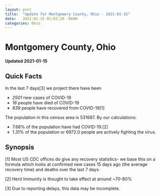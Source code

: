 ```yaml
---
layout: post
title:  "Update for Montgomery County, Ohio - 2021-01-15"
date:   2021-01-15 01:01:29 -0600
categories: Ohio
---
```


# Montgomery County, Ohio
#### Updated 2021-01-15

## Quick Facts

In the last 7 days[3] we project there have been
- *2501* new cases of COVID-19
- *16* people have died of COVID-19
- *839* people have recovered from COVID-19[1]

The population in this census area is 531687. By our calculations:
- 7.68% of the population have had COVID-19.[2]
- 1.31% of the population or 6972.0 people are actively fighting the virus.

## Synopsis




[1] Most US CDC offices do give any recovery statistics- we base this on a formula which looks at confirmed new cases
15 days ago (the average recovery time) and deaths over the last 7 days.

[2] Herd Immunity is thought to take effect at around ~70-80%

[3] Due to reporting delays, this data may be incomplete.
 
    